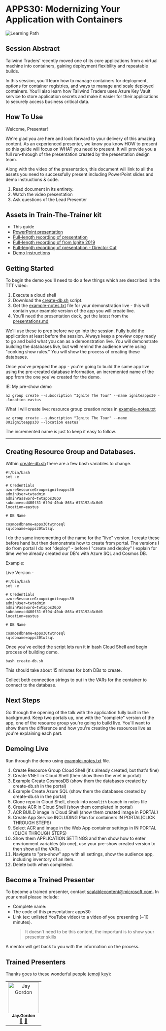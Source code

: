 # APPS30: Modernizing Your Application with Containers

![Learning Path](https://img.shields.io/badge/Learning%20Path-APPS-fe5e00?logo=microsoft) 

## Session Abstract

Tailwind Traders’ recently moved one of its core applications from a virtual machine into containers, gaining deployment flexibility and repeatable builds.

In this session, you’ll learn how to manage containers for deployment, options for container registries, and ways to manage and scale deployed containers. You’ll also learn how Tailwind Traders uses Azure Key Vault service to store application secrets and make it easier for their applications to securely access business critical data.


## How To Use

Welcome, Presenter! 

We're glad you are here and look forward to your delivery of this amazing content. As an experienced presenter, we know you know HOW to present so this guide will focus on WHAT you need to present. It will provide you a full run-through of the presentation created by the presentation design team. 

Along with the video of the presentation, this document will link to all the assets you need to successfully present including PowerPoint slides and demo instructions & code.

1.  Read document in its entirety.
2.  Watch the video presentation
3.  Ask questions of the Lead Presenter


## Assets in Train-The-Trainer kit

- This guide
- [PowerPoint presentation](https://globaleventcdn.blob.core.windows.net/assets/apps/apps30/apps30.pptx)
- [Full-length recording of presentation](https://globaleventcdn.blob.core.windows.net/assets/apps/apps30/app30-dryrun.mp4)
- [Full-length recording of from Ignite 2019](https://myignite.techcommunity.microsoft.com/sessions/83032?source=speakerdetail)
- [Full-length recording of presentation - Director Cut](https://www.youtube.com/watch?v=ISQ7EMTvl4U&feature=youtu.be)
- [Demo Instructions](https://github.com/microsoft/ignite-learning-paths/tree/master/apps/apps30)

## Getting Started

To begin the demo you'll need to do a few things which are described in the TTT video:

1. Execute a cloud shell
2. Download the [create-db.sh](https://github.com/microsoft/ignite-learning-paths/blob/master/apps/apps30/create-db.sh) script.
3. Get the [example-notes.txt](example-notes.txt) file for your demonstration live - this will contain your example version of the app you will create live.
4. You'll need the presentation deck, get the latest from the [presentations.md](presentations.md)

We'll use these to prep before we go into the session.  Fully build the application at least before the session. Always keep a preview copy ready to go and build what you can as a demonstration live.  You will demonstrate building the databases live, but well remind the audience we're using "cooking show rules."  You will show the process of creating these databases.

Once you've prepped the app - you're going to build the same app live using the pre-created database information, an incremented name of the app from the one you've created for the demo.

IE: My pre-show demo 

```
az group create --subscription "Ignite The Tour" --name igniteapps30 --location eastus
```

What I will create live: resource group creation notes in [example-notes.txt](example-notes.txt)

```
az group create --subscription "Ignite The Tour" --name 001igniteapps30 --location eastus
```

The incremented name is just to keep it easy to follow.


---

## Creating Resource Group and Databases.

Within [create-db.sh](https://github.com/microsoft/ignite-learning-paths/blob/master/apps/apps30/create-db.sh) there are a few bash variables to change.

```
#!/bin/bash
set -e

# Credentials
azureResourceGroup=igniteapps30
adminUser=twtadmin
adminPassword=twtapps30pD
subname=cd400f31-6f94-40ab-863a-673192a3c0d0
location=eastus

# DB Name

cosmosdbname=apps30twtnosql
sqldbname=apps30twtsql
```

I do the same incrementing of the name for the "live" version.  I create these before hand but then demonstrate how to create from portal.  The versions I do from portal I do not "deploy" - before I "create and deploy" I explain for time we've already created our DB's with Azure SQL and Cosmos DB.

Example:

Live Version - 

```
#!/bin/bash
set -e

# Credentials
azureResourceGroup=igniteapps30
adminUser=twtadmin
adminPassword=twtapps30pD
subname=cd400f31-6f94-40ab-863a-673192a3c0d0
location=eastus

# DB Name

cosmosdbname=apps30twtnosql
sqldbname=apps30twtsql
```

Once you've edited the script lets run it in bash Cloud Shell and begin process of building demo.

```
bash create-db.sh
```

This should take about 15 minutes for both DBs to create.

Collect both connection strings to put in the VARs for the container to connect to the database.

## Next Steps

Go through the opening of the talk with the application fully built in the background.  Keep two portals up, one with the "complete" version of the app, one of the resource group you're going to build live.  You'll want to show them the difference and how you're creating the resources live as you're explaining each part.

## Demoing Live

Run through the demo using [example-notes.txt](example-notes.txt) file.

1. Create Resource Group Cloud Shell (it's already created, but that's fine)
2. Create VNET in Cloud Shell (then show them the vnet in portal)
3. Example Create CosmosDB (show them the databases created by create-db.sh in the portal)
4. Example Create Azure SQL (show them the databases created by create-db.sh in the portal)
5. Clone repo in Cloud Shell, check into `monolith` branch in notes file
6. Create ACR in Cloud Shell (show them completed in portal)
7. ACR BUILD image in Cloud Shell (show them created image in PORTAL)
8. Create App Service INCLUDING Plan for containers IN PORTAL(CLICK THROUGH STEPS)
9. Select ACR and image in the Web App container settings in IN PORTAL (CLICK THROUGH STEPS)
10. Show them APPLICATION SETTINGS and then show how to enter envrionment variables (do one), use your pre-show created version to then show all the VARs.
11. Navigate to "pre-show" app with all settings, show the audience app, including inventory of an item.
12. Delete both when completed.

## Become a Trained Presenter

To become a trained presenter, contact [scalablecontent@microsoft.com](mailto:scalablecontent@microsoft.com). In your email please include:

- Complete name:
- The code of this presentation: apps30
- Link (ex: unlisted YouTube video) to a video of you presenting (~10 minutes). 
  > It doesn't need to be this content, the important is to show your presenter skills

A mentor will get back to you with the information on the process.

## Trained Presenters

Thanks goes to these wonderful people ([emoji key](https://allcontributors.org/docs/en/emoji-key)):

<!-- ALL-CONTRIBUTORS-LIST:START - Do not remove or modify this section -->
<!-- prettier-ignore -->

<table>
<tr>
    <td align="center"><a href="http://cloud5mins.com/">
        <img src="https://avatars1.githubusercontent.com/u/2974195?s=400&u=9ab103b405a40dfeec2302ff0fb7700685d66915&v=4/u/2404846?s=460&v=4" width="100px;" alt="Jay Gordon"/><br />
        <sub><b>Jay Gordon</b></sub></a><br />
            <a href="https://github.com/neilpeterson/ignite-tour-fy20/commits?author=jaydestro" title="talk">📢</a>
            <a href="https://github.com/neilpeterson/ignite-tour-fy20/commits?author=jaydestro" title="Documentation">📖</a> 
    </td>
</tr></table>

<!-- ALL-CONTRIBUTORS-LIST:END -->

